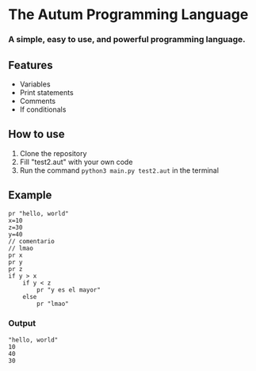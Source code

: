 # The Autum Programming Language
### A simple, easy to use, and powerful programming language.

## Features 
- Variables
- Print statements
- Comments 
- If conditionals 

## How to use
1. Clone the repository
2. Fill "test2.aut" with your own code
3. Run the command `python3 main.py test2.aut` in the terminal

## Example
```
pr "hello, world" 
x=10
z=30
y=40
// comentario
// lmao
pr x 
pr y 
pr z
if y > x
    if y < z
        pr "y es el mayor"
    else
        pr "lmao"
```

### Output
```
"hello, world"
10
40
30
```
